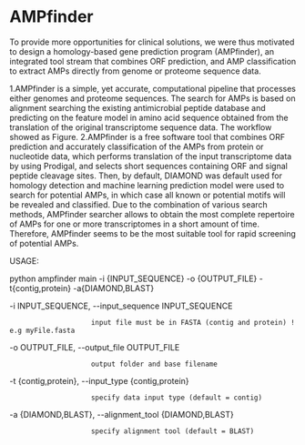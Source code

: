 # AMPfinder


To provide more opportunities for clinical solutions, we were thus motivated to design a homology-based gene prediction program (AMPfinder), an integrated tool stream that combines ORF prediction, and AMP classification to extract AMPs directly from genome or proteome sequence data.

  1.AMPfinder is a simple, yet accurate, computational pipeline that processes either genomes and proteome sequences. The search for AMPs is based on alignment searching the existing antimicrobial peptide database and predicting on the feature model in amino acid sequence obtained from the translation of the original transcriptome sequence data. The workflow showed as Figure.
  2.AMPfinder is a free software tool that combines ORF prediction and accurately classification of the AMPs from protein or nucleotide data, which performs translation of the input transcriptome data by using Prodigal, and selects short sequences containing ORF and signal peptide cleavage sites. Then, by default, DIAMOND was default used for homology detection and machine learning prediction model were used to search for potential AMPs, in which case all known or potential motifs will be revealed and classified. Due to the combination of various search methods, AMPfinder searcher allows to obtain the most complete repertoire of AMPs for one or more transcriptomes in a short amount of time. Therefore, AMPfinder seems to be the most suitable tool for rapid screening of potential AMPs.


USAGE:

python ampfinder main -i {INPUT_SEQUENCE} -o {OUTPUT_FILE} -t{contig,protein} -a{DIAMOND,BLAST} 



-i INPUT_SEQUENCE,    --input_sequence INPUT_SEQUENCE

                        input file must be in FASTA (contig and protein) ! e.g myFile.fasta
                        
-o OUTPUT_FILE, 	    --output_file OUTPUT_FILE 

                        output folder and base filename
                        
-t {contig,protein},	--input_type {contig,protein}

                        specify data input type (default = contig)
                        
-a {DIAMOND,BLAST},   --alignment_tool {DIAMOND,BLAST}

                        specify alignment tool (default = BLAST)
                        
